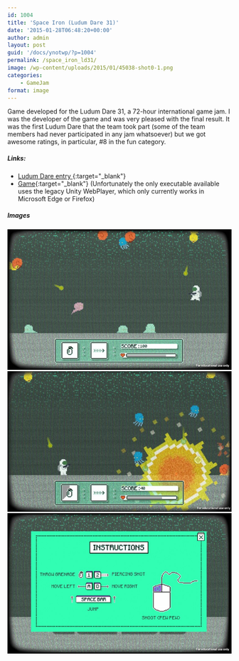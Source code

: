 ```yaml
---
id: 1004
title: 'Space Iron (Ludum Dare 31)'
date: '2015-01-28T06:48:20+00:00'
author: admin
layout: post
guid: '/docs/ynotwp/?p=1004'
permalink: /space_iron_ld31/
image: /wp-content/uploads/2015/01/45038-shot0-1.png
categories:
    - GameJam
format: image
---
```


Game developed for the Ludum Dare 31, a 72-hour international game jam. I was the developer of the game and was very pleased with the final result. It was the first Ludum Dare that the team took part (some of the team members had never participated in any jam whatsoever) but we got awesome ratings, in particular, #8 in the fun category.

##### Links:

- [Ludum Dare entry ](http://ludumdare.com/compo/ludum-dare-31/?action=preview&uid=45038){:target="_blank"}
- [Game](http://ynotgames.org/SpaceIron.html){:target="_blank"} (Unfortunately the only executable available uses the legacy Unity WebPlayer, which only currently works in Microsoft Edge or Firefox)

##### Images

![ ](/assets/img/wp-content/uploads/2015/01/spaceiron2.jpg) 
![ ](/assets/img/wp-content/uploads/2015/01/spaceiron3.jpg)
![ ](/assets/img/wp-content/uploads/2015/01/spaceiron1.jpg) 